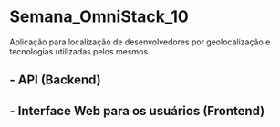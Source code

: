 # Semana_OmniStack_10
Aplicação para localização de desenvolvedores por geolocalização e tecnologias utilizadas pelos mesmos

## - API (Backend) 
 
## - Interface Web para os usuários (Frontend)

